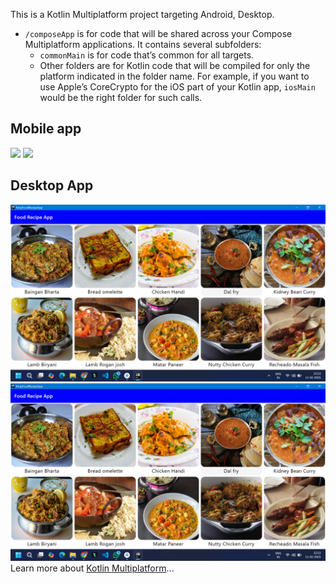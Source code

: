 This is a Kotlin Multiplatform project targeting Android, Desktop.

* `/composeApp` is for code that will be shared across your Compose Multiplatform applications.
  It contains several subfolders:
  - `commonMain` is for code that’s common for all targets.
  - Other folders are for Kotlin code that will be compiled for only the platform indicated in the folder name.
    For example, if you want to use Apple’s CoreCrypto for the iOS part of your Kotlin app,
    `iosMain` would be the right folder for such calls.


## Mobile app
![](image/Screenshot_20250211_225529.png)
![](image/Screenshot_20250211_225549.png)


## Desktop App
![](image/Screenshot%20(7).png)
![](image/Screenshot%20(7).png)
Learn more about [Kotlin Multiplatform](https://www.jetbrains.com/help/kotlin-multiplatform-dev/get-started.html)…
